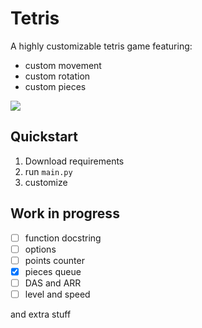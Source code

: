 # Tetris

A highly customizable tetris game featuring:

- custom movement
- custom rotation
- custom pieces

![](https://i.imgur.com/h7t4dfs.gif)

## Quickstart

1. Download requirements
2. run `main.py`
3. customize

## Work in progress

- [ ] function docstring
- [ ] options
- [ ] points counter
- [x] pieces queue
- [ ] DAS and ARR
- [ ] level and speed

and extra stuff
